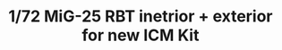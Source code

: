 ---
layout: product
title: "1/72 MiG-25 RBT inetrior + exterior for new ICM Kit"
price: "2000" 
desc: "N/A"
img_path: "/assets/img/73649.webp"
brand: "EDUARD"
available: true
special_offer: false
new: false
soon: false
cat: "010000"
subcat: "010400"
subsubcat: "00"
sifra: "73649"
popular: false
spec: false
---
